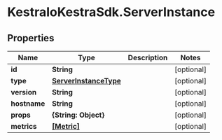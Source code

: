 # KestraIoKestraSdk.ServerInstance

## Properties

Name | Type | Description | Notes
------------ | ------------- | ------------- | -------------
**id** | **String** |  | [optional] 
**type** | [**ServerInstanceType**](ServerInstanceType.md) |  | [optional] 
**version** | **String** |  | [optional] 
**hostname** | **String** |  | [optional] 
**props** | **{String: Object}** |  | [optional] 
**metrics** | [**[Metric]**](Metric.md) |  | [optional] 


